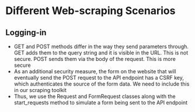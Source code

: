 # Different Web-scraping Scenarios

## Logging-in
- GET and POST methods differ in the way they send parameters through. GET adds them to the query string and it is visible in the URL. This is not secure. POST sends them via the body of the request. This is more secure
- As an additional security measure, the form on the website that will eventually send the POST request to the API endpoint has a CSRF key, which authenticates the source of the form data. We need to include this in our scraping toolkit
- Thus, we use the Request and FormRequest classes along with the start_requests method to simulate a form being sent to the API endpoint